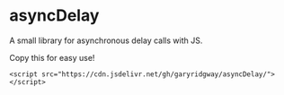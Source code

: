# asyncDelay
A small library for asynchronous delay calls with JS.

Copy this for easy use!
```
<script src="https://cdn.jsdelivr.net/gh/garyridgway/asyncDelay/"></script>
```
